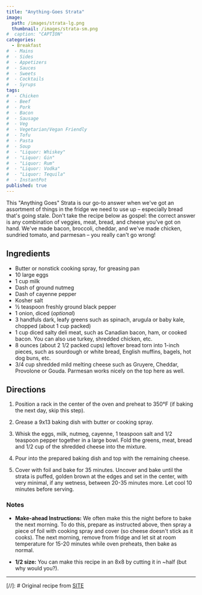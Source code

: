 ```yaml
---
title: "Anything-Goes Strata"
image: 
  path: /images/strata-lg.png
  thumbnail: /images/strata-sm.png
#  caption: "CAPTION"
categories:
  - Breakfast
#  - Mains
#  - Sides
#  - Appetizers
#  - Sauces
#  - Sweets
#  - Cocktails
#  - Syrups
tags:
#  - Chicken
#  - Beef
#  - Pork
#  - Bacon
#  - Sausage
#  - Veg
#  - Vegetarian/Vegan Friendly
#  - Tofu
#  - Pasta
#  - Soup
#  - "Liquor: Whiskey"
#  - "Liquor: Gin"
#  - "Liquor: Rum"
#  - "Liquor: Vodka"
#  - "Liquor: Tequila"
#  - InstantPot
published: true
---
```


This "Anything Goes" Strata is our go-to answer when we've got an assortment of things in the fridge we need to use up – especially bread that's going stale. Don't take the recipe below as gospel: the correct answer is any combination of veggies, meat, bread, and cheese you've got on hand. We've made bacon, broccoli, cheddar, and we've made chicken, sundried tomato, and parmesan – you really can't go wrong!

## Ingredients

* Butter or nonstick cooking spray, for greasing pan
* 10 large eggs
* 1 cup milk
* Dash of ground nutmeg
* Dash of cayenne pepper
* Kosher salt
* ½ teaspoon freshly ground black pepper
* 1 onion, diced (*optional*)
* 3 handfuls dark, leafy greens such as spinach, arugula or baby kale, chopped (about 1 cup packed)
* 1 cup diced salty deli meat, such as Canadian bacon, ham, or cooked bacon. You can also use turkey, shredded chicken, etc.
* 8 ounces (about 2 1/2 packed cups) leftover bread torn into 1-inch pieces, such as sourdough or white bread, English muffins, bagels, hot dog buns, etc. 
* 3/4 cup shredded mild melting cheese such as Gruyere, Cheddar, Provolone or Gouda. Parmesan works nicely on the top here as well.


## Directions

1. Position a rack in the center of the oven and preheat to 350°F (if baking the next day, skip this step).

1. Grease a 9x13 baking dish with butter or cooking spray.

1. Whisk the eggs, milk, nutmeg, cayenne, 1 teaspoon salt and 1/2 teaspoon pepper together in a large bowl. Fold the greens, meat, bread and 1/2 cup of the shredded cheese into the mixture. 

1. Pour into the prepared baking dish and top with the remaining cheese.

1. Cover with foil and bake for 35 minutes. Uncover and bake until the strata is puffed, golden brown at the edges and set in the center, with very minimal, if any wetness, between 20-35 minutes more. Let cool 10 minutes before serving.


### Notes

* **Make-ahead Instructions:** We often make this the night before to bake the next morning. To do this, prepare as instructed above, then spray a piece of foil with cooking spray and cover (so cheese doesn't stick as it cooks). The next morning, remove from fridge and let sit at room temperature for 15-20 minutes while oven preheats, then bake as normal.

* **1/2 size:** You can make this recipe in an 8x8 by cutting it in ~half (but why would you?).

---
[//]: # Original recipe from [SITE](URL)


